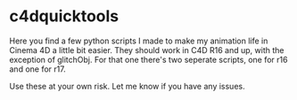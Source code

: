 # c4dquicktools

Here you find a few python scripts I made to make my animation life in Cinema 4D a little bit easier. They should work in C4D R16 and up, with the exception of glitchObj. For that one there's two seperate scripts, one for r16 and one for r17. 

Use these at your own risk. Let me know if you have any issues.
